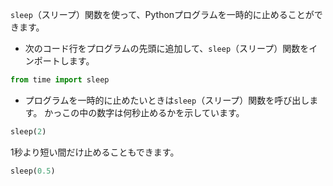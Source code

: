 `sleep`（スリープ）関数を使って、Pythonプログラムを一時的に止めることができます。

+ 次のコード行をプログラムの先頭に追加して、`sleep`（スリープ）関数をインポートします。

```python
from time import sleep
```

+ プログラムを一時的に止めたいときは`sleep`（スリープ）関数を呼び出します。 かっこの中の数字は何秒止めるかを示しています。

```python
sleep(2)
```

1秒より短い間だけ止めることもできます。

```python
sleep(0.5)
```
